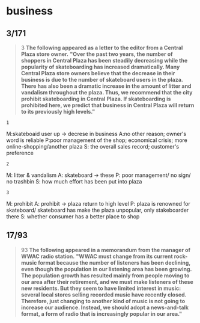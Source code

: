 business
===============
3/171
------------------
>3
>**The following appeared as a letter to the editor from a Central Plaza store owner.**
> **"Over the past two years, the number of shoppers in Central Plaza has been steadily decreasing while the popularity of skateboarding has increased dramatically. Many Central Plaza store owners believe that the decrease in their business is due to the number of skateboard users in the plaza. There has also been a dramatic increase in the amount of litter and vandalism throughout the plaza. Thus, we recommend that the city prohibit skateboarding in Central Plaza. If skateboarding is prohibited here, we predict that business in Central Plaza will return to its previously high levels."**

    1
M:skateboaid user up -> decrese in business
A:no other reason; owner's word is reliable
P:poor management of the shop; economical crisis; more online-shopping/another plaza
S: the overall sales record; customer's preference

    2
M: litter & vandalism
A: skateboard -> these
P: poor management/ no sign/ no trashbin
S: how much effort has been put into plaza

    3
M: prohibit
A: prohibit -> plaza return to high level
P: plaza is renowned for skateboard/ skateboard has make the plaza unpopular, only stakeboarder there
S: whether consumer has a better place to shop

17/93
-------------------------
>93
>**The following appeared in a memorandum from the manager of WWAC radio station.**
 >**"WWAC must change from its current rock-music format because the number of listeners has been declining, even though the population in our listening area has been growing. The population growth has resulted mainly from people moving to our area after their retirement, and we must make listeners of these new residents. But they seem to have limited interest in music: several local stores selling recorded music have recently closed. Therefore, just changing to another kind of music is not going to increase our audience. Instead, we should adopt a news-and-talk format, a form of radio that is increasingly popular in our area."**


<!--stackedit_data:
eyJoaXN0b3J5IjpbMjA4NjY1ODU5OCwxMTA5MDkzNzUsMTQ4OT
MwMjM2N119
-->
